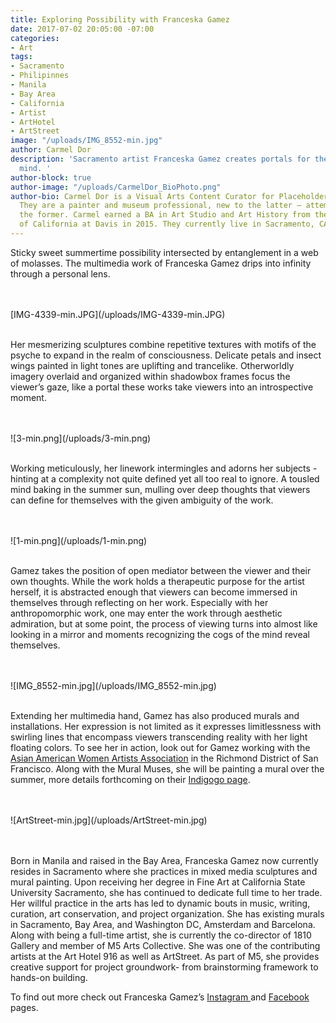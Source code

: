 ```yaml
---
title: Exploring Possibility with Franceska Gamez
date: 2017-07-02 20:05:00 -07:00
categories:
- Art
tags:
- Sacramento
- Philipinnes
- Manila
- Bay Area
- California
- Artist
- ArtHotel
- ArtStreet
image: "/uploads/IMG_8552-min.jpg"
author: Carmel Dor
description: 'Sacramento artist Franceska Gamez creates portals for the introspective
  mind. '
author-block: true
author-image: "/uploads/CarmelDor_BioPhoto.png"
author-bio: Carmel Dor is a Visual Arts Content Curator for Placeholder Magazine.
  They are a painter and museum professional, new to the latter – attempting to navigate
  the former. Carmel earned a BA in Art Studio and Art History from the University
  of California at Davis in 2015. They currently live in Sacramento, CA.
---
```


Sticky sweet summertime possibility intersected by entanglement in a web of molasses. The multimedia work of Franceska Gamez drips into infinity through a personal lens. 

<br>
<br>
[IMG-4339-min.JPG](/uploads/IMG-4339-min.JPG)
<br>
<br>

Her mesmerizing sculptures combine repetitive textures with motifs of the psyche to expand in the realm of consciousness. Delicate petals and insect wings painted in light tones are uplifting and trancelike. Otherworldly imagery overlaid and organized within shadowbox frames focus the viewer’s gaze, like a portal these works take viewers into an introspective moment. 
 
<br>
<br>
![3-min.png](/uploads/3-min.png)
<br>
<br>

Working meticulously, her linework intermingles and adorns her subjects - hinting at a complexity not quite defined yet all too real to ignore. A tousled mind baking in the summer sun, mulling over deep thoughts that viewers can define for themselves with the given ambiguity of the work. 
 
<br>
<br>
![1-min.png](/uploads/1-min.png)
<br>
<br>

Gamez takes the position of open mediator between the viewer and their own thoughts. While the work holds a therapeutic purpose for the artist herself, it is abstracted enough that viewers can become immersed in themselves through reflecting on her work. Especially with her anthropomorphic work, one may enter the work through aesthetic admiration, but at some point, the process of viewing turns into almost like looking in a mirror and moments recognizing the cogs of the mind reveal themselves. 

<br>
<br>
![IMG_8552-min.jpg](/uploads/IMG_8552-min.jpg)
<br>
<br>
 
Extending her multimedia hand, Gamez has also produced murals and installations. Her expression is not limited as it expresses limitlessness with swirling lines that encompass viewers transcending reality with her light floating colors. To see her in action, look out for Gamez working with the [Asian American Women Artists Association](http://aawaa.net/) in the Richmond District of San Francisco. Along with the Mural Muses, she will be painting a mural over the summer, more details forthcoming on their [Indigogo page](https://www.indiegogo.com/projects/the-first-mural-for-asian-american-women-artists#/). 
 
<br> 
<br>
![ArtStreet-min.jpg](/uploads/ArtStreet-min.jpg)
<br> 
<br> 
<br> 


Born in Manila and raised in the Bay Area, Franceska Gamez now currently resides in Sacramento where she practices in mixed media sculptures and mural painting. Upon receiving her degree in Fine Art at California State University Sacramento, she has continued to dedicate full time to her trade. Her willful practice in the arts has led to dynamic bouts in music, writing, curation, art conservation, and project organization. She has existing murals in Sacramento, Bay Area, and Washington DC, Amsterdam and Barcelona. Along with being a full-time artist, she is currently the co-director of 1810 Gallery and member of M5 Arts Collective. She was one of the contributing artists at the Art Hotel 916 as well as ArtStreet. As part of M5, she provides creative support for project groundwork- from brainstorming framework to hands-on building. 
 
To find out more check out Franceska Gamez’s [Instagram ](https://www.instagram.com/ewfrank/)and [Facebook ](https://www.facebook.com/franceskaart/)pages. 
 
 
